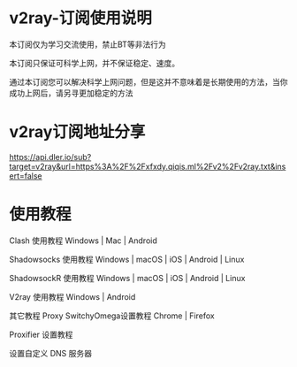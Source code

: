 # v2ray-订阅使用说明
本订阅仅为学习交流使用，禁止BT等非法行为

本订阅只保证可科学上网，并不保证稳定、速度。

通过本订阅您可以解决科学上网问题，但是这并不意味着是长期使用的方法，当你成功上网后，请另寻更加稳定的方法

# v2ray订阅地址分享
https://api.dler.io/sub?target=v2ray&url=https%3A%2F%2Fxfxdy.qiqis.ml%2Fv2%2Fv2ray.txt&insert=false

# 使用教程
Clash 使用教程
Windows | Mac | Android

Shadowsocks 使用教程
Windows | macOS | iOS | Android | Linux

ShadowsockR 使用教程
Windows | macOS | iOS | Android | Linux

V2ray 使用教程
Windows | Android

其它教程
Proxy SwitchyOmega设置教程
Chrome | Firefox

Proxifier 设置教程

设置自定义 DNS 服务器

